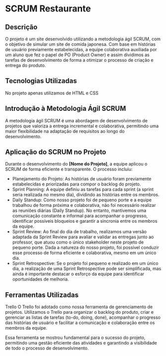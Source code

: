 # SCRUM Restaurante

## Descrição

O projeto é um site desenvolvido utilizando a metodologia ágil SCRUM, com o objetivo de simular um site de comida japonesa. Com base em histórias de usuário previamente estabelecidas, a equipe colaborativa auxiliada por um aluno que fez o papel de PO (Product Owner) e assim dividimos as tarefas de desenvolvimento de forma a otimizar o processo de criação e entrega do produto.

## Tecnologias Utilizadas

No projeto apenas utilizamos de HTML e CSS

## Introdução à Metodologia Ágil SCRUM

A metodologia ágil SCRUM é uma abordagem de desenvolvimento de projetos que valoriza a entrega incremental e colaborativa, permitindo uma maior flexibilidade na adaptação de requisitos ao longo do desenvolvimento.

## Aplicação do SCRUM no Projeto

Durante o desenvolvimento do **[Nome do Projeto]**, a equipe aplicou o SCRUM de forma eficiente e transparente. O processo incluiu:

- Planejamento do Projeto: As histórias de usuário foram previamente estabelecidas e priorizadas para compor o backlog do projeto.
- Sprint Planning: A equipe definiu as tarefas para cada sprint (a sprint seria realizada no mesmo dia), dividindo as histórias entre os membros.
- Daily Standup: Como nosso projeto foi de pequeno porte e a equipe trabalhou de forma próxima e colaborativa, não foi necessário realizar as reuniões diárias (Daily Standup). No entanto, mantivemos uma comunicação constante e informal para acompanhar o progresso, identificar possíveis bloqueios e garantir a sincronia entre os membros da equipe.
- Sprint Review: Ao final do dia de trabalho, realizamos uma versão adaptada da Sprint Review para avaliar e validar as entregas junto ao professor, que atuou como o único stakeholder neste projeto de pequeno porte. Dada a natureza do nosso projeto, foi possível conduzir esse processo de forma eficiente e colaborativa, mesmo em um único dia.
- Sprint Retrospective: Se o projeto foi pequeno e realizado em um único dia, a realização de uma Sprint Retrospective pode ser simplificada, mas ainda é importante destacar o esforço da equipe para identificar oportunidades de melhoria. 

## Ferramentas Utilizadas

Trello
O Trello foi adotado como nossa ferramenta de gerenciamento de projetos. Utilizamos o Trello para organizar o backlog do produto, criar e gerenciar as listas de tarefas (to-do, doing, done), acompanhar o progresso das histórias de usuário e facilitar a comunicação e colaboração entre os membros da equipe.

Essa ferramenta se mostrou fundamental para o sucesso do projeto, permitindo uma gestão eficiente das atividades e garantindo a visibilidade de todo o processo de desenvolvimento.

